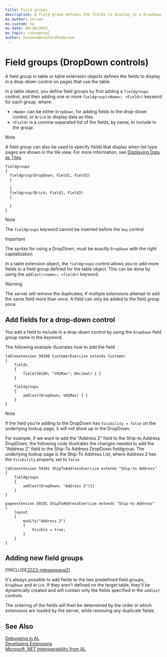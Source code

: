 ```yaml
---
title: Field groups
description: A field group defines the fields to display in a DropDown control in Dynamics 365 Business Central. 
ms.author: solsen
ms.custom: na
ms.date: 09/20/2023
ms.topic: conceptual
author: SusanneWindfeldPedersen
---
```


# Field groups (DropDown controls)

A field group in table or table extension objects defines the fields to display in a drop-down control on pages that use the table. 

In a table object, you define field groups by first adding a `fieldgroups` control, and then adding one or more `fieldgroup(<Name>; <Field>)` keyword for each group, where:

- `<Name>` can be either `DropDown`, for adding fields to the drop-down control, or `Brick` to display data as tiles.
- `<Field>` is a comma-separated list of the fields, by name, to include in the group.  

> [!NOTE]
> A field group can also be used to specify fields that display when list type pages are shown in the tile view. For more information, see [Displaying Data as Tiles](devenv-lists-as-tiles.md).

```AL
fieldgroups
{
  fieldgroup(DropDown; Field1, Field2)
  {
        
  }
  fieldgroup(Brick; Field1, Field2)
  {
        
  }
}
```
> [!NOTE]  
> The `fieldgroups` keyword cannot be inserted before the `key` control.

> [!IMPORTANT]  
> The syntax for using a DropDown, must be exactly `DropDown` with the right capitalization.


In a table extension object, the `fieldgroups` control allows you to add more fields to a field group defined for the table object. This can be done by using the `addlast(<name>; <field>)` keyword.
<!--
In order to add fields to a field group, you create a table extension and specify the `fieldgroups` control and the fields you want to append to the field group. 
 

> [!NOTE]  
> You can only place the fields at the end of the field group members list using the `addlast` keyword. 

-->

> [!WARNING]  
> The server will remove the duplicates, if multiple extensions attempt to add the same field more than once. A field can only be added to the field group once.

## Add fields for a drop-down control

You add a field to include in a drop-down control by using the `DropDown` field group name in the keyword.

The following example illustrates how to add the field 

```AL
tableextension 50100 CustomerExercise extends Customer
{
    fields
    {
        field(50100; "V02Max"; Decimal) { }
    }
   
    fieldgroups
    {
        addlast(DropDown; V02Max) { }
    }
}
```

> [!NOTE]  
> If the field you're adding to the DropDown has `Visibility = false` on the underlying lookup page, it will not show up in the DropDown. 

For example, if we want to add the "Address 2" field to the Ship-to Address DropDown, the following code illustrates the changes needed to add the "Address 2" field to the Ship-To Address DropDown fieldgroup.
The underlying lookup page is the Ship-To Address List, where Address 2 has the `Visibility` property set to `false`. 


```AL
tableextension 50101 ShipToAddressExercise extends "Ship-to Address"
{
    fieldgroups
    {
        addlast(DropDown; "Address 2"){}
    }
}

pageextension 50101 ShipToAddressExercise extends "Ship-to Address"
{
    layout
    {
        modify("Address 2")
        {
            Visible = true;
        }
    }
}
```

## Adding new field groups

[!INCLUDE[2023-releasewave2](../includes/2023-releasewave2.md)]

It's always possible to add fields to the two predefined field groups, `DropDown` and `Brick`. If they aren't defined on the target table, they'll be dynamically created and will contain only the fields specified in the `addlast` controls.

The ordering of the fields will then be determined by the order in which extensions are loaded by the server, while removing any duplicate fields.

<!--
## Define fields to display in tile view

To specify which fields are included in a tile for a record in a list page object, you use the `Brick` field group name. The following example defines the `Brick` field group that includes two fields of a table object:


```al
table 50101 MyTable
{
    DataClassification = ToBeClassified;
    
    
    fields
    
    {
        field(1;MyField1; Integer)
        {
            DataClassification = ToBeClassified;
            
        }
        field(2;MyField2; Integer)
        {
            DataClassification = ToBeClassified;
            
        }
    }

    keys
    {
        key(PK; MyField)
        {
            Clustered = true;
        }
    }

    fieldgroups
    {
        fieldgroup(Brick; MyField1, MyField2)
        {
            
        }
    }

```
-->
## See Also

[Debugging in AL](devenv-debugging.md)  
[Developing Extensions](devenv-dev-overview.md)  
[Microsoft .NET Interoperability from AL](devenv-get-started-call-dotnet-from-al.md)  
